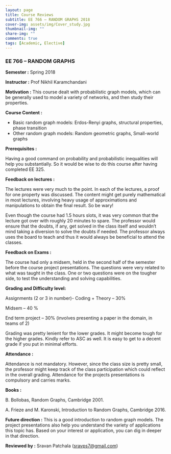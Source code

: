 ```yaml
---
layout: page
title: Course Reviews
subtitle: EE 766 – RANDOM GRAPHS 2018
cover-img: assets/img/Cover_study.jpg
thumbnail-img: ""
share-img: ""
comments: true
tags: [Academic, Elective]
---
```




### EE 766 – RANDOM GRAPHS

**Semester :** Spring 2018

**Instructor :** Prof Nikhil Karamchandani

**Motivation :** This course dealt with probabilistic graph models, which can be generally used to model a variety of networks, and then study their properties.

**Course Content :** 

- Basic random graph models: Erdos-Renyi graphs, structural properties, phase transition
- Other random graph models: Random geometric graphs, Small-world graphs

**Prerequisites :** 

Having a good command on probability and probabilistic inequalities will help you substantially. So it would be wise to do this course after having completed EE 325.

**Feedback on lectures :** 

The lectures were very much to the point. In each of the lectures, a proof for one property was discussed. The content might get purely mathematical in most lectures, involving heavy usage of approximations and manipulations to obtain the final result. So be wary!

Even though the course had 1.5 hours slots, it was very common that the lecture got over with roughly 20 minutes to spare. The professor would ensure that the doubts, if any, get solved in the class itself and wouldn’t mind taking a diversion to solve the doubts if needed. The professor always uses the board to teach and thus it would always be beneficial to attend the classes.

**Feedback on Exams :** 

The course had only a midsem, held in the second half of the semester before the course project presentations. The questions were very related to what was taught in the class. One or two questions were on the tougher side, to test the understanding and solving capabilities.

**Grading and Difficulty level:** 

Assignments (2 or 3 in number)- Coding + Theory – 30%

Midsem – 40 %

End term project – 30% (involves presenting a paper in the domain, in teams of 2)

Grading was pretty lenient for the lower grades. It might become tough for the higher grades. Kindly refer to ASC as well. It is easy to get to a decent grade if you put in minimal efforts.

**Attendance :** 

Attendance is not mandatory. However, since the class size is pretty small, the professor might keep track of the class participation which could reflect in the overall grading. Attendance for the projects presentations is compulsory and carries marks.

**Books :** 

B. Bollobas, Random Graphs, Cambridge 2001.

A. Frieze and M. Karonski, Introduction to Random Graphs, Cambridge 2016.

**Future direction :** This is a good introduction to random graph models. The project presentations also help you understand the variety of applications this topic has. Based on your interest or application, you can dig in deeper in that direction.

**Reviewed by :** Sravan Patchala ([sravps7@gmail.com](mailto:sravps7@gmail.com))